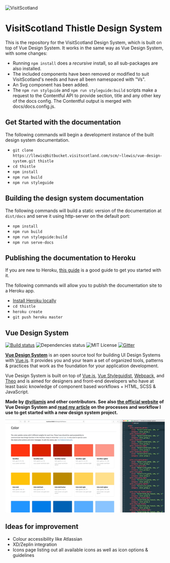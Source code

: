 ![VisitScotland](https://sttc.visitscotland.com/static/img/logos/scotland-alba-logo-500.png)

# VisitScotland Thistle Design System

This is the repository for the VisitScotland Design System, which is built on top of Vue Design System. It works in the same way as Vue Design System, with some changes:

- Running `npm install` does a _recursive_ install, so all sub-packages are also installed.
- The included components have been removed or modified to suit VisitScotland's needs and have all been namespaced with "Vs".
- An Svg component has been added.
- The `npm run stylguide` and `npm run styleguide:build` scripts make a request to the Contentful API to provide section, title and any other key of the docs config. The Contentful output is merged with docs/docs.config.js.

## Get Started with the documentation

The following commands will begin a development instance of the built design system documentation.

- `git clone https://llewis@bitbucket.visitscotland.com/scm/~llewis/vue-design-system.git thistle`
- `cd thistle`
- `npm install`
- `npm run build`
- `npm run styleguide`

## Building the design system documentation

The following commands will build a static version of the documentation at `dist/docs` and serve it using http-server on the default port:

- `npm install`
- `npm run build`
- `npm run styleguide:build`
- `npm run serve-docs`

## Publishing the documentation to Heroku

If you are new to Heroku, [this guide](https://devcenter.heroku.com/articles/getting-started-with-nodejs) is a good guide to get you started with it.

The following commands will allow you to publsh the documentation site to a Heroku app.

- [Install Heroku locally](https://devcenter.heroku.com/articles/getting-started-with-nodejs#set-up)
- `cd thistle`
- `heroku create`
- `git push heroku master`

## Vue Design System

[![Build status](https://travis-ci.org/viljamis/vue-design-system.svg?branch=master)](https://travis-ci.org/viljamis/vue-design-system/) ![Dependencies status](https://david-dm.org/viljamis/vue-design-system.svg) ![MIT License](https://img.shields.io/badge/license-MIT-blue.svg) [![Gitter](https://badges.gitter.im/gitterHQ/gitter.svg)](https://gitter.im/vueds/Lobby)

[**Vue Design System**](https://vueds.com) is an open source tool for building UI Design Systems with [Vue.js](https://vuejs.org). It provides you and your team a set of organized tools, patterns & practices that work as the foundation for your application development.

Vue Design System is built on top of [Vue.js](https://vuejs.org), [Vue Styleguidist](https://github.com/vue-styleguidist/vue-styleguidist), [Webpack](https://webpack.js.org), and [Theo](https://github.com/salesforce-ux/theo) and is aimed for designers and front-end developers who have at least basic knowledge of component based workflows + HTML, SCSS & JavaScript.

**Made by [@viljamis](https://twitter.com/viljamis) and other contributors. See also [the official website](https://vueds.com) of Vue Design System and [read my article](https://viljamis.com/2018/vue-design-system/) on the processes and workflow I use to get started with a new design system project.**

[![Screenshot](./docs/preview.gif)](https://vueds.com/)

## Ideas for improvement

- Colour accessibility like Atlassian
- XD/Zeplin integration
- Icons page listing out all available icons as well as icon options & guidelines
